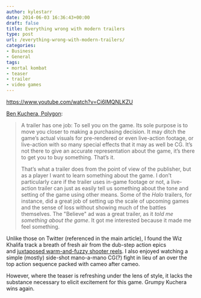 ```yaml
---
author: kylestarr
date: 2014-06-03 16:36:43+00:00
draft: false
title: Everything wrong with modern trailers
type: post
url: /everything-wrong-with-modern-trailers/
categories:
- Business
- General
tags:
- mortal kombat
- teaser
- trailer
- video games
---
```


<https://www.youtube.com/watch?v=Ci6lMQNLKZU>

[Ben Kuchera, Polygon](http://www.polygon.com/2014/6/2/5772190/mortal-kombat-x-teaser-is-everything-wrong-with-modern-trailers):

> A trailer has one job: To sell you on the game. Its sole purpose is to move you closer to making a purchasing decision. It may ditch the game’s actual visuals for pre-rendered or even live-action footage, or live-action with so many special effects that it may as well be CG. It’s not there to give an accurate representation about the game, it’s there to get you to buy something. That’s it.
>
> That’s what a trailer does from the point of view of the publisher, but as a player I want to learn something about the game. I don’t particularly care if the trailer uses in-game footage or not, a live-action trailer can just as easily tell us something about the tone and setting of the game using other means. Some of the _Halo_ trailers, for instance, did a great job of setting up the scale of upcoming games and the sense of loss without showing much of the battles themselves. The "Believe" ad was a great trailer, as it _told me something about the game_. It got me interested because it made me feel something.

Unlike those on Twitter (referenced in the main article), I found the Wiz Khalifa track a breath of fresh air from the dub-step action epics and [juxtaposed warm-and-fuzzy shooter reels](/2014/04/08/juxtaposition-in-video-game-commercials/). I also enjoyed watching a simple (mostly) side-shot mano-a-mano CG(?) fight in lieu of an over the top action sequence packed with cameo after cameo.

However, where the teaser is refreshing under the lens of style, it lacks the substance necessary to elicit excitement for this game. Grumpy Kuchera wins again.
